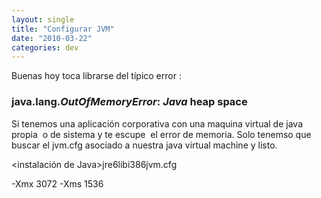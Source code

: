 ```yaml
---
layout: single
title: "Configurar JVM"
date: "2010-03-22"
categories: dev
---
```


Buenas hoy toca librarse del típico error :

### java.lang._OutOfMemoryError_: _Java_ heap space

Si tenemos una aplicación corporativa con una maquina virtual de java propia  o de sistema y te escupe  el error de memoria. Solo tenemso que buscar el jvm.cfg asociado a nuestra java virtual machine y listo.

<instalación de Java>jre6libi386jvm.cfg

\-Xmx 3072 -Xms 1536
